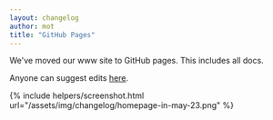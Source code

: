```yaml
---
layout: changelog
author: mot
title: "GitHub Pages"
---
```


We've moved our www site to GitHub pages. This includes all docs.

Anyone can suggest edits [here](https://github.com/motdotla/dotenv-org.github.io).

{% include helpers/screenshot.html url="/assets/img/changelog/homepage-in-may-23.png" %}

